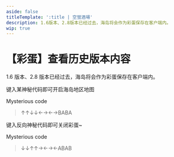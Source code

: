 ```yaml
---
aside: false
titleTemplate: ':title | 空蛍酒場'
description: 1.6版本、2.8版本已经过去，海岛将会作为彩蛋保存在客户端内。
wip: true
---
```


[文：【彩蛋】查看历史版本内容]: # 'https://support.qq.com/products/321980/faqs/97056'

# 【彩蛋】查看历史版本内容

1.6 版本、2.8 版本已经过去，海岛将会作为彩蛋保存在客户端内。

键入某神秘代码即可开启海岛地区地图

Mysterious code

> ↑↑↓↓←→←→BABA

键入反向神秘代码即可关闭彩蛋~

Mysterious code

> ↓↓↑↑→←→←ABAB
